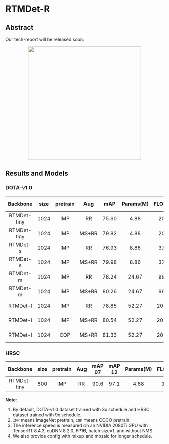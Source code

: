 # RTMDet-R

<!-- [ALGORITHM] -->

## Abstract

Our tech-report will be released soon.

<div align=center>
<img src="https://user-images.githubusercontent.com/11705038/204995787-ef739910-e196-42c7-a9db-c9c8e28a494d.jpg" height="360"/>
</div>

## Results and Models

### DOTA-v1.0

|  Backbone   | size | pretrain |  Aug  |  mAP  | Params(M) | FLOPS(G) | TRT-FP16-Latency(ms) |                          Config                          |         Download          |
| :---------: | :--: | :------: | :---: | :---: | :-------: | :------: | :------------------: | :------------------------------------------------------: | :-----------------------: |
| RTMDet-tiny | 1024 |   IMP    |  RR   | 75.60 |   4.88    |  20.45   |         4.40         |        [config](./rotated_rtmdet_tiny-3x-dota.py)        | [model](<>) \|  [log](<>) |
| RTMDet-tiny | 1024 |   IMP    | MS+RR | 79.82 |   4.88    |  20.45   |         4.40         |      [config](./rotated_rtmdet_tiny-3x-dota_ms.py)       | [model](<>) \|  [log](<>) |
|  RTMDet-s   | 1024 |   IMP    |  RR   | 76.93 |   8.86    |  37.62   |         4.86         |         [config](./rotated_rtmdet_s-3x-dota.py)          | [model](<>) \|  [log](<>) |
|  RTMDet-s   | 1024 |   IMP    | MS+RR | 79.98 |   8.86    |  37.62   |         4.86         |        [config](./rotated_rtmdet_s-3x-dota_ms.py)        | [model](<>) \|  [log](<>) |
|  RTMDet-m   | 1024 |   IMP    |  RR   | 78.24 |   24.67   |  99.76   |         7.82         |         [config](./rotated_rtmdet_m-3x-dota.py)          | [model](<>) \|  [log](<>) |
|  RTMDet-m   | 1024 |   IMP    | MS+RR | 80.26 |   24.67   |  99.76   |         7.82         |        [config](./rotated_rtmdet_m-3x-dota_ms.py)        | [model](<>) \|  [log](<>) |
|  RTMDet-l   | 1024 |   IMP    |  RR   | 78.85 |   52.27   |  204.21  |        10.82         |         [config](./rotated_rtmdet_l-3x-dota.py)          | [model](<>) \|  [log](<>) |
|  RTMDet-l   | 1024 |   IMP    | MS+RR | 80.54 |   52.27   |  204.21  |        10.82         |        [config](./rotated_rtmdet_l-3x-dota_ms.py)        | [model](<>) \|  [log](<>) |
|  RTMDet-l   | 1024 |   COP    | MS+RR | 81.33 |   52.27   |  204.21  |        10.82         | [config](./rotated_rtmdet_l-coco_pretrain-3x-dota_ms.py) | [model](<>) \|  [log](<>) |

### HRSC

|  Backbone   | size | pretrain | Aug | mAP 07 | mAP 12 | Params(M) | FLOPS(G) |                   Config                   |         Download          |
| :---------: | :--: | :------: | :-: | :----: | :----: | :-------: | :------: | :----------------------------------------: | :-----------------------: |
| RTMDet-tiny | 800  |   IMP    | RR  |  90.6  |  97.1  |   4.88    |  12.54   | [config](./rotated_rtmdet_tiny-9x-hrsc.py) | [model](<>) \|  [log](<>) |

**Note**:

1. By default, DOTA-v1.0 dataset trained with 3x schedule and HRSC dataset trained with 9x schedule.
2. `IMP` means ImageNet pretrain, `COP` means COCO pretrain.
3. The inference speed is measured on an NVIDIA 2080Ti GPU with TensorRT 8.4.3, cuDNN 8.2.0, FP16, batch size=1, and
   without NMS.
4. We also provide config with mixup and mosaic for longer schedule.
